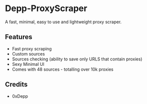 # Depp-ProxyScraper
A fast, minimal, easy to use and lightweight proxy scraper.

## Features
- Fast proxy scraping
- Custom sources
- Sources checking (ability to save only URLS that contain proxies)
- Sexy Minimal UI
- Comes with 48 sources - totalling over 10k proxies

## Credits
- 0xDepp
